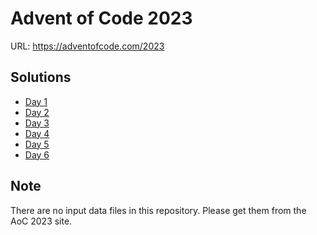 # Advent of Code 2023

URL: https://adventofcode.com/2023

## Solutions

* [Day 1](./day_01/)
* [Day 2](./day_02/)
* [Day 3](./day_03/)
* [Day 4](./day_04/)
* [Day 5](./day_05/)
* [Day 6](./day_06/)

## Note

There are no input data files in this repository.
Please get them from the AoC 2023 site.
